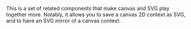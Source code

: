 This is a set of related components that make canvas and SVG play together more. Notably, it allows you to save a canvas 2D context as SVG, and to have an SVG mirror of a canvas context.